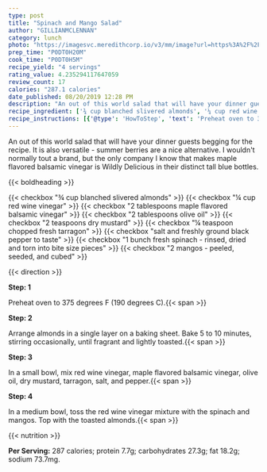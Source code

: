 ```yaml
---
type: post
title: "Spinach and Mango Salad"
author: "GILLIANMCLENNAN"
category: lunch
photo: "https://imagesvc.meredithcorp.io/v3/mm/image?url=https%3A%2F%2Fimages.media-allrecipes.com%2Fuserphotos%2F446636.jpg"
prep_time: "P0DT0H20M"
cook_time: "P0DT0H5M"
recipe_yield: "4 servings"
rating_value: 4.235294117647059
review_count: 17
calories: "287.1 calories"
date_published: 08/20/2019 12:28 PM
description: "An out of this world salad that will have your dinner guests begging for the recipe. It is also versatile - summer berries are a nice alternative. I wouldn't normally tout a brand, but the only company I know that makes maple flavored balsamic vinegar is Wildly Delicious in their distinct tall blue bottles."
recipe_ingredient: ['¾ cup blanched slivered almonds', '¼ cup red wine vinegar', '2 tablespoons maple flavored balsamic vinegar', '2 tablespoons olive oil', '2 teaspoons dry mustard', '¼ teaspoon chopped fresh tarragon', 'salt and freshly ground black pepper to taste', '1 bunch fresh spinach - rinsed, dried and torn into bite size pieces', '2 mangos - peeled, seeded, and cubed']
recipe_instructions: [{'@type': 'HowToStep', 'text': 'Preheat oven to 375  degrees F (190 degrees C).\n'}, {'@type': 'HowToStep', 'text': 'Arrange almonds in a single layer on a baking sheet. Bake 5 to 10 minutes, stirring occasionally, until fragrant and lightly toasted.\n'}, {'@type': 'HowToStep', 'text': 'In a small bowl, mix red wine vinegar, maple flavored balsamic vinegar, olive oil, dry mustard, tarragon, salt, and pepper.\n'}, {'@type': 'HowToStep', 'text': 'In a medium bowl, toss the red wine vinegar mixture with the spinach and mangos. Top with the toasted almonds.\n'}]
---
```


An out of this world salad that will have your dinner guests begging for the recipe. It is also versatile - summer berries are a nice alternative. I wouldn't normally tout a brand, but the only company I know that makes maple flavored balsamic vinegar is Wildly Delicious in their distinct tall blue bottles. 

{{< boldheading >}}

{{< checkbox "¾ cup blanched slivered almonds" >}}
{{< checkbox "¼ cup red wine vinegar" >}}
{{< checkbox "2 tablespoons maple flavored balsamic vinegar" >}}
{{< checkbox "2 tablespoons olive oil" >}}
{{< checkbox "2 teaspoons dry mustard" >}}
{{< checkbox "¼ teaspoon chopped fresh tarragon" >}}
{{< checkbox "salt and freshly ground black pepper to taste" >}}
{{< checkbox "1 bunch fresh spinach - rinsed, dried and torn into bite size pieces" >}}
{{< checkbox "2  mangos - peeled, seeded, and cubed" >}}


{{< direction >}}

**Step: 1**

Preheat oven to 375  degrees F (190 degrees C).{{< span >}}

**Step: 2**

Arrange almonds in a single layer on a baking sheet. Bake 5 to 10 minutes, stirring occasionally, until fragrant and lightly toasted.{{< span >}}

**Step: 3**

In a small bowl, mix red wine vinegar, maple flavored balsamic vinegar, olive oil, dry mustard, tarragon, salt, and pepper.{{< span >}}

**Step: 4**

In a medium bowl, toss the red wine vinegar mixture with the spinach and mangos. Top with the toasted almonds.{{< span >}}

{{< nutrition >}}

**Per Serving:** 287 calories; protein 7.7g; carbohydrates 27.3g; fat 18.2g; sodium 73.7mg.